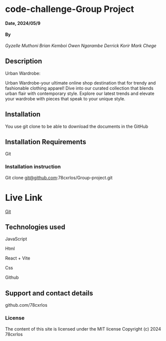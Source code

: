 # code-challenge-Group Project

#### Date, 2024/05/9

#### By 
*Gyzelle Muthoni*
*Brian Kemboi* 
*Owen Ngarambe* 
*Derrick Korir* 
*Mark Chege*
        
## Description
Urban Wardrobe:

Urban Wardrobe-your ultimate online shop destination that for trendy and fashionable clothing apparel! Dive into our curated collection that blends urban flair with contemporary style. Explore our latest trends and elevate your wardrobe with pieces that speak to your unique style. 

## Installation
You use git clone to be able to download the documents in the GitHub

## Installation Requirements
Git



### Installation instruction

Git clone git@github.com:78cxrlos/Group-project.git

# Live Link
[Git]()

## Technologies used
JavaScript

Html

React + Vite

Css

Github

## Support and contact details
github.com/78cxrlos

### License
The content of this site is licensed under the MIT license
Copyright (c) 2024 78cxrlos

